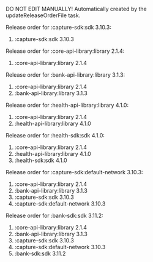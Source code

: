 DO NOT EDIT MANUALLY!
Automatically created by the updateReleaseOrderFile task.

Release order for :capture-sdk:sdk 3.10.3:
 1. :capture-sdk:sdk 3.10.3

Release order for :core-api-library:library 2.1.4:
 1. :core-api-library:library 2.1.4

Release order for :bank-api-library:library 3.1.3:
 1. :core-api-library:library 2.1.4
 2. :bank-api-library:library 3.1.3

Release order for :health-api-library:library 4.1.0:
 1. :core-api-library:library 2.1.4
 2. :health-api-library:library 4.1.0

Release order for :health-sdk:sdk 4.1.0:
 1. :core-api-library:library 2.1.4
 2. :health-api-library:library 4.1.0
 3. :health-sdk:sdk 4.1.0

Release order for :capture-sdk:default-network 3.10.3:
 1. :core-api-library:library 2.1.4
 2. :bank-api-library:library 3.1.3
 3. :capture-sdk:sdk 3.10.3
 4. :capture-sdk:default-network 3.10.3

Release order for :bank-sdk:sdk 3.11.2:
 1. :core-api-library:library 2.1.4
 2. :bank-api-library:library 3.1.3
 3. :capture-sdk:sdk 3.10.3
 4. :capture-sdk:default-network 3.10.3
 5. :bank-sdk:sdk 3.11.2

